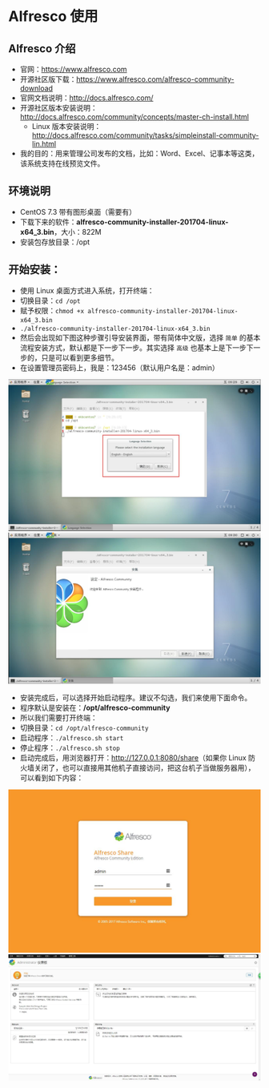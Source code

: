 # Alfresco 使用

## Alfresco 介绍

- 官网：<https://www.alfresco.com>
- 开源社区版下载：<https://www.alfresco.com/alfresco-community-download>
- 官网文档说明：<http://docs.alfresco.com/>
- 开源社区版本安装说明：<http://docs.alfresco.com/community/concepts/master-ch-install.html>
	- Linux 版本安装说明：<http://docs.alfresco.com/community/tasks/simpleinstall-community-lin.html>
- 我的目的：用来管理公司发布的文档，比如：Word、Excel、记事本等这类，该系统支持在线预览文件。

## 环境说明

- CentOS 7.3 带有图形桌面（需要有）
- 下载下来的软件：**alfresco-community-installer-201704-linux-x64_3.bin**，大小：822M
- 安装包存放目录：/opt

## 开始安装：

- 使用 Linux 桌面方式进入系统，打开终端：
- 切换目录：`cd /opt`
- 赋予权限：`chmod +x alfresco-community-installer-201704-linux-x64_3.bin`
- `./alfresco-community-installer-201704-linux-x64_3.bin`
- 然后会出现如下图这种步骤引导安装界面，带有简体中文版，选择 `简单` 的基本流程安装方式，默认都是下一步下一步。其实选择 `高级` 也基本上是下一步下一步的，只是可以看到更多细节。
- 在设置管理员密码上，我是：123456（默认用户名是：admin）

![alfresco 安装](images/Alfresco-Install-And-Settings-a-1.jpg)
![alfresco 安装](images/Alfresco-Install-And-Settings-a-2.jpg)

- 安装完成后，可以选择开始启动程序。建议不勾选，我们来使用下面命令。
- 程序默认是安装在：**/opt/alfresco-community**
- 所以我们需要打开终端：
- 切换目录：`cd /opt/alfresco-community`
- 启动程序：`./alfresco.sh start`
- 停止程序：`./alfresco.sh stop`
- 启动完成后，用浏览器打开：<http://127.0.0.1:8080/share>（如果你 Linux 防火墙关闭了，也可以直接用其他机子直接访问，把这台机子当做服务器用），可以看到如下内容：

![alfresco 安装](images/Alfresco-Install-And-Settings-a-3.jpg)
![alfresco 安装](images/Alfresco-Install-And-Settings-a-4.jpg)




 



